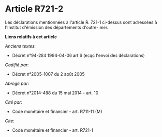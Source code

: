 # Article R721-2

Les déclarations mentionnées à l'article R. 721-1 ci-dessus sont adressées à l'Institut d'émission des départements d'outre-
mer.

**Liens relatifs à cet article**

_Anciens textes_:

  - Décret n°94-284 1994-04-06 art 6 (ecqc l'envoi des déclarations)

_Codifié par_:

  - Décret n°2005-1007 du 2 août 2005

_Abrogé par_:

  - Décret n°2014-488 du 15 mai 2014 - art. 10

_Cité par_:

  - Code monétaire et financier - art. R711-11 (M)

_Cite_:

  - Code monétaire et financier - art. R721-1
